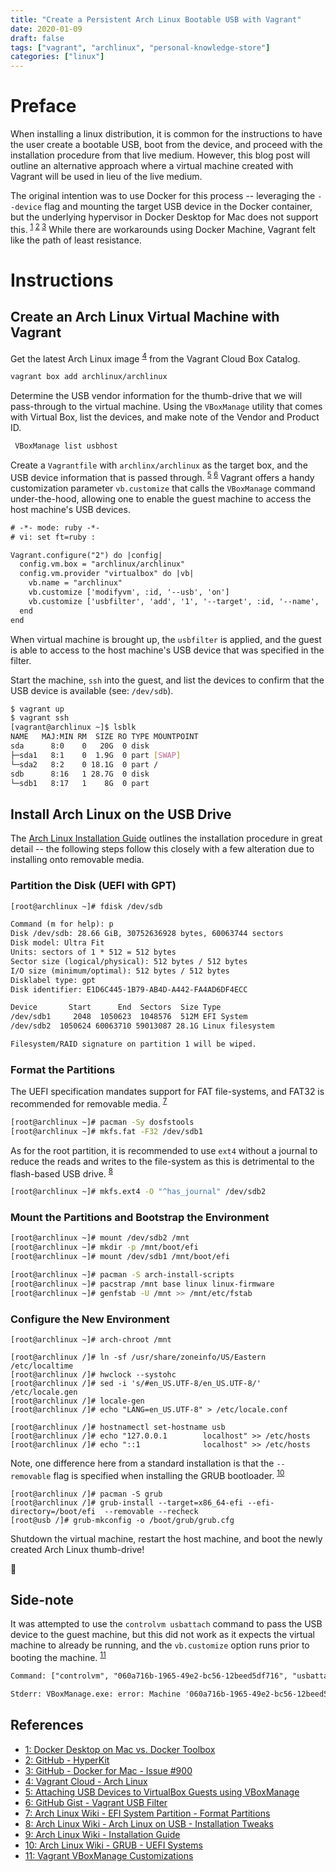 ```yaml
---
title: "Create a Persistent Arch Linux Bootable USB with Vagrant"
date: 2020-01-09
draft: false
tags: ["vagrant", "archlinux", "personal-knowledge-store"]
categories: ["linux"]
---
```


# Preface

When installing a linux distribution, it is common for the instructions to have
the user create a bootable USB, boot from the device, and proceed with the
installation procedure from that live medium. However, this blog post will
outline an alternative approach where a virtual machine created with Vagrant
will be used in lieu of the live medium.

The original intention was to use Docker for this process -- leveraging the
`--device` flag and mounting the target USB device in the Docker container,
but the underlying hypervisor in Docker Desktop for Mac does not support this.
<sup>[1][1] [2][2] [3][3]</sup> While there are workarounds using Docker
Machine, Vagrant felt like the path of least resistance.

# Instructions

## Create an Arch Linux Virtual Machine with Vagrant

Get the latest Arch Linux image <sup>[4][4]</sup> from the Vagrant Cloud Box
Catalog.

```bash
vagrant box add archlinux/archlinux
```

Determine the USB vendor information for the thumb-drive that we will
pass-through to the virtual machine. Using the `VBoxManage` utility that comes
with Virtual Box, list the devices, and make note of the Vendor and Product ID.

```bash
 VBoxManage list usbhost
```

Create a `Vagrantfile` with `archlinx/archlinux` as the target box, and the USB
device information that is passed through. <sup>[5][5] [6][6]</sup> Vagrant
offers a handy customization parameter `vb.customize` that calls the
`VBoxManage` command under-the-hood, allowing one to enable the guest machine
to access the host machine's USB devices.

```txt
# -*- mode: ruby -*-
# vi: set ft=ruby :

Vagrant.configure("2") do |config|
  config.vm.box = "archlinux/archlinux"
  config.vm.provider "virtualbox" do |vb|
    vb.name = "archlinux"
    vb.customize ['modifyvm', :id, '--usb', 'on']
    vb.customize ['usbfilter', 'add', '1', '--target', :id, '--name', 'SanDisk Ultra Fit', '--vendorid', '0x0781', '--productid', '0x5583']
  end
end
```

When virtual machine is brought up, the `usbfilter` is applied, and the guest
is able to access to the host machine's USB device that was specified in the
filter.

Start the machine, `ssh` into the guest, and list the devices to confirm that
the USB device is available (see: `/dev/sdb`).

```bash
$ vagrant up
$ vagrant ssh
[vagrant@archlinux ~]$ lsblk
NAME   MAJ:MIN RM  SIZE RO TYPE MOUNTPOINT
sda      8:0    0   20G  0 disk
├─sda1   8:1    0  1.9G  0 part [SWAP]
└─sda2   8:2    0 18.1G  0 part /
sdb      8:16   1 28.7G  0 disk
└─sdb1   8:17   1    8G  0 part
```

## Install Arch Linux on the USB Drive

The [Arch Linux Installation Guide][9] outlines the installation procedure in
great detail -- the following steps follow this closely with a few alteration
due to installing onto removable media.

### Partition the Disk (UEFI with GPT)

```bash
[root@archlinux ~]# fdisk /dev/sdb
```

```txt
Command (m for help): p
Disk /dev/sdb: 28.66 GiB, 30752636928 bytes, 60063744 sectors
Disk model: Ultra Fit
Units: sectors of 1 * 512 = 512 bytes
Sector size (logical/physical): 512 bytes / 512 bytes
I/O size (minimum/optimal): 512 bytes / 512 bytes
Disklabel type: gpt
Disk identifier: E1D6C445-1B79-AB4D-A442-FA4AD6DF4ECC

Device       Start      End  Sectors  Size Type
/dev/sdb1     2048  1050623  1048576  512M EFI System
/dev/sdb2  1050624 60063710 59013087 28.1G Linux filesystem

Filesystem/RAID signature on partition 1 will be wiped.
```

### Format the Partitions

The UEFI specification mandates support for FAT file-systems, and FAT32 is
recommended for removable media. <sup>[7][7]</sup>


```bash
[root@archlinux ~]# pacman -Sy dosfstools
[root@archlinux ~]# mkfs.fat -F32 /dev/sdb1
```

As for the root partition, it is recommended to use `ext4` without a journal to
reduce the reads and writes to the file-system as this is detrimental to the
flash-based USB drive. <sup>[8][8]</sup>

```bash
[root@archlinux ~]# mkfs.ext4 -O "^has_journal" /dev/sdb2
```

### Mount the Partitions and Bootstrap the Environment

```bash
[root@archlinux ~]# mount /dev/sdb2 /mnt
[root@archlinux ~]# mkdir -p /mnt/boot/efi
[root@archlinux ~]# mount /dev/sdb1 /mnt/boot/efi
```

```bash
[root@archlinux ~]# pacman -S arch-install-scripts
[root@archlinux ~]# pacstrap /mnt base linux linux-firmware
[root@archlinux ~]# genfstab -U /mnt >> /mnt/etc/fstab
```

### Configure the New Environment

```
[root@archlinux ~]# arch-chroot /mnt
```

```
[root@archlinux /]# ln -sf /usr/share/zoneinfo/US/Eastern /etc/localtime
[root@archlinux /]# hwclock --systohc
[root@archlinux /]# sed -i 's/#en_US.UTF-8/en_US.UTF-8/' /etc/locale.gen
[root@archlinux /]# locale-gen
[root@archlinux /]# echo "LANG=en_US.UTF-8" > /etc/locale.conf
```

```
[root@archlinux /]# hostnamectl set-hostname usb
[root@archlinux /]# echo "127.0.0.1        localhost" >> /etc/hosts
[root@archlinux /]# echo "::1              localhost" >> /etc/hosts
```

Note, one difference here from a standard installation is that the
`--removable` flag is specified when installing the GRUB bootloader.
<sup>[10][10]</sup>

```
[root@archlinux /]# pacman -S grub
[root@archlinux /]# grub-install --target=x86_64-efi --efi-directory=/boot/efi  --removable --recheck
[root@usb /]# grub-mkconfig -o /boot/grub/grub.cfg
```

Shutdown the virtual machine, restart the host machine, and boot the newly
created Arch Linux thumb-drive!

:tada:

## Side-note

It was attempted to use the `controlvm usbattach` command to pass the USB
device to the guest machine, but this did not work as it expects the virtual
machine to already be running, and the `vb.customize` option runs prior to
booting the machine. <sup>[11][11]</sup>

```txt
Command: ["controlvm", "060a716b-1965-49e2-bc56-12beed5df716", "usbattach36fc9e60-c465-11cf-8056-444553540000"]

Stderr: VBoxManage.exe: error: Machine '060a716b-1965-49e2-bc56-12beed5df716' is not currently running.
```

## References

- [1: Docker Desktop on Mac vs. Docker Toolbox][1]
- [2: GitHub - HyperKit][2]
- [3: GitHub - Docker for Mac - Issue #900][3]
- [4: Vagrant Cloud - Arch Linux][4]
- [5: Attaching USB Devices to VirtualBox Guests using VBoxManage][5]
- [6: GitHub Gist - Vagrant USB Filter][6]
- [7: Arch Linux Wiki - EFI System Partition - Format Partitions][7]
- [8: Arch Linux Wiki - Arch Linux on USB - Installation Tweaks][8]
- [9: Arch Linux Wiki - Installation Guide][9]
- [10: Arch Linux Wiki - GRUB - UEFI Systems][10]
- [11: Vagrant VBoxManage Customizations ][11]

[1]: https://docs.docker.com/docker-for-mac/docker-toolbox/
[2]: https://github.com/moby/hyperkit
[3]: https://github.com/docker/for-mac/issues/900
[4]: https://app.vagrantup.com/archlinux/boxes/archlinux
[5]: https://antonyjepson.wordpress.com/2012/01/26/quickly-attaching-usb-devices-to-virtualbox-guests-using-vboxmanage/
[6]: https://gist.github.com/dscape/7d829c0c116ef419f963
[7]: https://wiki.archlinux.org/index.php/EFI_system_partition#Format_the_partition
[8]: https://wiki.archlinux.org/index.php/Install_Arch_Linux_on_a_USB_key#Installation_tweaks
[9]: https://wiki.archlinux.org/index.php/Installation_guide
[10]: https://wiki.archlinux.org/index.php/GRUB#UEFI_systems
[11]: https://www.vagrantup.com/docs/virtualbox/configuration.html#vboxmanage-customizations
